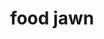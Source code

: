 ---
pid: rs247
title: food jawn
location_transcription: any
coordinates: "[-75.17175817046, 39.949128323924]"
zipcode: '19121'
gen_neighborhood: North Philadelphia
neighborhood: Brewerytown
outside_phl: 
age: '30'
age_range: 30-39
instagram: 
image_file_name: rs_247.jpg
proposal_transcription: Large scale arctic splash w/pretzels, water ice and other
  Philly phavs
topic: Food
topic_summary: '0'
type: Other No Form
keywords_other: 
credit: 
image_labels: 
twitter: 
facebook: 
permalink: "/monuments/rs247/"
layout: item-page
---